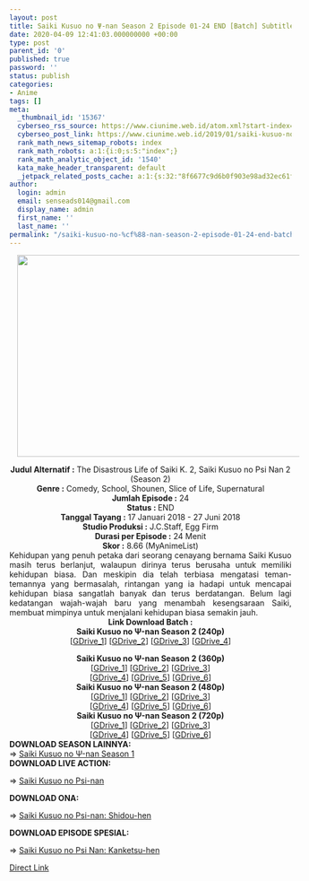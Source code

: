 ```yaml
---
layout: post
title: Saiki Kusuo no Ψ-nan Season 2 Episode 01-24 END [Batch] Subtitle Indonesia
date: 2020-04-09 12:41:03.000000000 +00:00
type: post
parent_id: '0'
published: true
password: ''
status: publish
categories:
- Anime
tags: []
meta:
  _thumbnail_id: '15367'
  cyberseo_rss_source: https://www.ciunime.web.id/atom.xml?start-index=3151&max-results=150
  cyberseo_post_link: https://www.ciunime.web.id/2019/01/saiki-kusuo-no-nan-season-2-episode-01.html
  rank_math_news_sitemap_robots: index
  rank_math_robots: a:1:{i:0;s:5:"index";}
  rank_math_analytic_object_id: '1540'
  kata_make_header_transparent: default
  _jetpack_related_posts_cache: a:1:{s:32:"8f6677c9d6b0f903e98ad32ec61f8deb";a:2:{s:7:"expires";i:1645688368;s:7:"payload";a:0:{}}}
author:
  login: admin
  email: senseads014@gmail.com
  display_name: admin
  first_name: ''
  last_name: ''
permalink: "/saiki-kusuo-no-%cf%88-nan-season-2-episode-01-24-end-batch-subtitle-indonesia/"
---
```

<div class="separator" style="clear: both; text-align: center;"><a href="https://1.bp.blogspot.com/-fl1BzJt6-ig/XD2GSEPRB1I/AAAAAAAAHWo/B7DGRqMUYKcxoE_-xdIAtcTfFq5jCAC4wCPcBGAYYCw/s1600/Saiki%2BKusuo%2Bno%2BY-nan%2BSeason%2B2.jpg" imageanchor="1" style="margin-left: 1em; margin-right: 1em;"><img border="0" data-original-height="720" data-original-width="1280" height="360" src="{{ site.baseurl }}/assets/2020/04/Saiki%2BKusuo%2Bno%2BY-nan%2BSeason%2B2.jpg" width="640" /></a></div>
<p>
<div style="text-align: center;"><b>Judul Alternatif :</b> The Disastrous Life of Saiki K. 2, Saiki Kusuo no Psi Nan 2 (Season 2)</div>
<div style="text-align: center;"><b><b>Genre :</b></b> Comedy, School, Shounen, Slice of Life, Supernatural</div>
<div style="text-align: center;"><b>Jumlah Episode :</b> 24<br /><b>Status :&nbsp;</b>END<br /><b>Tanggal Tayang :</b> 17 Januari 2018 - 27 Juni 2018<br /><b>Studio Produksi :</b> J.C.Staff, Egg Firm<br /><b>Durasi per Episode :</b>&nbsp;24 Menit</div>
<div style="text-align: center;"><b>Skor :</b> 8.66 (MyAnimeList)</div>
<div style="text-align: center;"></div>
<div style="text-align: justify;">Kehidupan yang penuh petaka dari seorang cenayang bernama Saiki Kusuo masih terus berlanjut, walaupun dirinya terus berusaha untuk memiliki kehidupan biasa. Dan meskipin dia telah terbiasa mengatasi teman-temannya yang bermasalah, rintangan yang ia hadapi untuk mencapai kehidupan biasa sangatlah banyak dan terus berdatangan. Belum lagi kedatangan wajah-wajah baru yang menambah kesengsaraan Saiki, membuat mimpinya untuk menjalani kehidupan biasa semakin jauh.</div>
<div style="text-align: justify;"></div>
<div style="text-align: justify;"></div>
<div style="text-align: center;"><b>Link Download Batch :</b></div>
<div style="text-align: center;">
<div style="text-align: center;"><b>Saiki Kusuo no Ψ-nan Season 2 (240p)</b></div>
<div style="text-align: center;">[<a href="https://drive.google.com/uc?export=download&amp;id=1YVEzoxyst2fz61vld_-UrdsiNiCSSru3" target="_blank" rel="noopener">GDrive_1</a>] [<a href="https://drive.google.com/uc?export=download&amp;id=1bc-6BNPFUCWPNv8f2cROO7tou_UlSNwB" target="_blank" rel="noopener">GDrive_2</a>] [<a href="https://drive.google.com/uc?id=1PfKbNSCYLE558Ki6dcxTxtSRX0bnhjSN" target="_blank" rel="noopener">GDrive_3</a>] [<a href="https://drive.google.com/uc?export=download&amp;id=1t0Bvqr0qOnLBwdqXhj6ubL3ICkOq5Wo0" target="_blank" rel="noopener">GDrive_4</a>]</p>
</div>
</div>
<div style="text-align: center;"><b>Saiki Kusuo no Ψ-nan Season 2 (360p)</b></div>
<div style="text-align: center;">[<a href="https://drive.google.com/uc?id=1BMwBAQ6iSvM9x_dWx2GitvLuaGWICLrr" target="_blank" rel="noopener">GDrive_1</a>] [<a href="https://drive.google.com/uc?export=download&amp;id=1PV0gw42H4myoRYhRcqbbGhDgIRIOz3kr" target="_blank" rel="noopener">GDrive_2</a>] [<a href="https://drive.google.com/uc?export=download&amp;id=15jbGHnoWQVZjJ-Osfuz4LgPT3YKCBgDL" target="_blank" rel="noopener">GDrive_3</a>]<br />[<a href="https://drive.google.com/uc?id=1eonrfKj75fS9D2ubVehDGW2rtfZZE1yc" target="_blank" rel="noopener">GDrive_4</a>] [<a href="https://drive.google.com/uc?export=download&amp;id=18k7o2OnE2LTqzDgUPLGli_CCnHAL9gN2" target="_blank" rel="noopener">GDrive_5</a>] [<a href="https://drive.google.com/uc?export=download&amp;id=1H5d_ZBpxjIrV3FjFk98SAFLkNLcNWtBt" target="_blank" rel="noopener">GDrive_6</a>]</div>
<div style="text-align: center;"></div>
<div style="text-align: center;"><b>Saiki Kusuo no Ψ-nan Season 2 (480p)</b><br />[<a href="https://drive.google.com/uc?export=download&amp;id=1DIE_JqpUZJwjmbJsJgUxvR4wT4S3fb7R" target="_blank" rel="noopener">GDrive_1</a>] [<a href="https://drive.google.com/uc?export=download&amp;id=1cWFvqo9_4y_vM50JFcc6nz9Qkchv_pOy" target="_blank" rel="noopener">GDrive_2</a>] [<a href="https://drive.google.com/uc?id=1Jua0bFyrE2NsJ6rbIHfHihmqMHrLozp1" target="_blank" rel="noopener">GDrive_3</a>]<br />[<a href="https://drive.google.com/uc?export=download&amp;id=1yfYQzW7xPvGyY_vVwEAyD-wzpSNE5URH" target="_blank" rel="noopener">GDrive_4</a>] [<a href="https://drive.google.com/uc?id=18JIpZWxcVOZUBgo3ikI7TgGjfbxQY21S" target="_blank" rel="noopener">GDrive_5</a>] [<a href="https://drive.google.com/uc?export=download&amp;id=1_4o0titB6KYj1w73qtkuC2lIl-HU_i7z" target="_blank" rel="noopener">GDrive_6</a>]</div>
<div style="text-align: center;"><b>Saiki Kusuo no Ψ-nan Season 2 (720p)</b><br />[<a href="https://drive.google.com/uc?export=download&amp;id=1JsOFOplwKiNWMGd1MEPs5sc6fW1-Ghm0" target="_blank" rel="noopener">GDrive_1</a>] [<a href="https://drive.google.com/uc?export=download&amp;id=1TRhSUw7pFbY3fQMhRMZ4E9giusvT9-Al" target="_blank" rel="noopener">GDrive_2</a>] [<a href="https://drive.google.com/uc?id=1AjXxmTaMbxUWq6biVPHeqdh3OkDbTZ4p" target="_blank" rel="noopener">GDrive_3</a>]<br />[<a href="https://drive.google.com/uc?export=download&amp;id=1uFxnQQdIqFDczylltfGheKdm7l4yiS8w" target="_blank" rel="noopener">GDrive_4</a>] [<a href="https://drive.google.com/uc?id=1AfOI39upZghgfHHbggSarHetbNmaL--G" target="_blank" rel="noopener">GDrive_5</a>] [<a href="https://drive.google.com/uc?export=download&amp;id=1nq_xQAwFsVwqFYL7u4T83dAqfSzg-X9t" target="_blank" rel="noopener">GDrive_6</a>]
<div style="text-align: justify;">
<div style="text-align: justify;"></div>
<div style="text-align: justify;"><b>DOWNLOAD SEASON LAINNYA:</b></div>
<div style="text-align: justify;">=&gt;&nbsp;<a href="https://www.ciunime.web.id/2019/01/saiki-kusuo-no-nan-season-1-episode-01.html" target="_blank" rel="noopener">Saiki Kusuo no Ψ-nan Season 1</a></div>
<div style="text-align: justify;"><b>DOWNLOAD LIVE ACTION:</b></p>
<p>=&gt;&nbsp;<a href="https://www.ciunime.web.id/2019/01/saiki-kusuo-no-psi-nan-live-action.html" target="_blank" rel="noopener">Saiki Kusuo no Psi-nan</a></p>
<p><b>DOWNLOAD ONA:</b></p>
<p>=&gt;&nbsp;<a href="https://www.ciunime.web.id/2020/01/saiki-kusuo-no-psi-nan-shidou-hen.html" target="_blank" rel="noopener">Saiki Kusuo no Psi-nan: Shidou-hen</a></p>
<p><b>DOWNLOAD EPISODE SPESIAL:</b></p>
<p>=&gt;&nbsp;<a href="https://www.ciunime.web.id/2019/07/saiki-kusuo-no-psi-nan-kanketsu-hen.html" target="_blank" rel="noopener">Saiki Kusuo no Psi Nan: Kanketsu-hen</a></p>
</div>
</div>
</div>
<link rel="stylesheet" href="https://cdnjs.cloudflare.com/ajax/libs/font-awesome/4.7.0/css/font-awesome.min.css" />
<div class="divbtn"> <a href="https://handymansurrender.com/fihup8buzv?key=94550f7ce39444073321dde3b8782f97" class="btn"><i class="fa fa-download"></i> Direct Link</a> </div>
